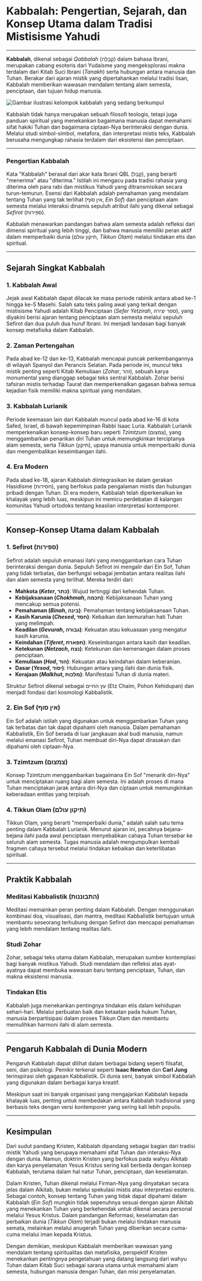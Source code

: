 # Kabbalah: Pengertian, Sejarah, dan Konsep Utama dalam Tradisi Mistisisme Yahudi

---

**Kabbalah**, dikenal sebagai *Qabbalah* (קַבָּלָה) dalam bahasa Ibrani, merupakan cabang esoteris dari Yudaisme yang mengeksplorasi makna terdalam dari Kitab Suci Ibrani (*Tanakh*) serta hubungan antara manusia dan Tuhan. Berakar dari ajaran mistik yang dipertahankan melalui tradisi lisan, Kabbalah memberikan wawasan mendalam tentang alam semesta, penciptaan, dan tujuan hidup manusia.

![Gambar ilustrasi kelompok kabbalah yang sedang berkumpul](konten/img/tradisi_agama/kabbalah.webp)

Kabbalah tidak hanya merupakan sebuah filosofi teologis, tetapi juga panduan spiritual yang menekankan bagaimana manusia dapat memahami sifat hakiki Tuhan dan bagaimana ciptaan-Nya berinteraksi dengan dunia. Melalui studi simbol-simbol, metafora, dan interpretasi mistis teks, Kabbalah berusaha mengungkap rahasia terdalam dari eksistensi dan penciptaan.

---

### **Pengertian Kabbalah**
Kata "Kabbalah" berasal dari akar kata Ibrani QBL (קָבַל), yang berarti "menerima" atau "diterima." Istilah ini mengacu pada tradisi rahasia yang diterima oleh para rabi dan mistikus Yahudi yang ditransmisikan secara turun-temurun. Esensi dari Kabbalah adalah pemahaman yang mendalam tentang Tuhan yang tak terlihat (אין סוף, *Ein Sof*) dan penciptaan alam semesta melalui interaksi dinamis sepuluh atribut ilahi yang dikenal sebagai *Sefirot* (ספירות).

Kabbalah menawarkan pandangan bahwa alam semesta adalah refleksi dari dimensi spiritual yang lebih tinggi, dan bahwa manusia memiliki peran aktif dalam memperbaiki dunia (תיקון עולם, *Tikkun Olam*) melalui tindakan etis dan spiritual.

---

## Sejarah Singkat Kabbalah
### 1. Kabbalah Awal
Jejak awal Kabbalah dapat dilacak ke masa periode rabinik antara abad ke-1 hingga ke-5 Masehi. Salah satu teks paling awal yang terkait dengan mistisisme Yahudi adalah Kitab Penciptaan (*Sefer Yetzirah*, ספר יצירה), yang diyakini berisi ajaran tentang penciptaan alam semesta melalui sepuluh Sefirot dan dua puluh dua huruf Ibrani. Ini menjadi landasan bagi banyak konsep metafisika dalam Kabbalah.

### 2. Zaman Pertengahan
Pada abad ke-12 dan ke-13, Kabbalah mencapai puncak perkembangannya di wilayah Spanyol dan Perancis Selatan. Pada periode ini, muncul teks mistik penting seperti Kitab Kemuliaan (*Zohar*, זהר), sebuah karya monumental yang dianggap sebagai teks sentral Kabbalah. Zohar berisi tafsiran mistis terhadap Taurat dan memperkenalkan gagasan bahwa semua kejadian fisik memiliki makna spiritual yang mendalam.

### 3. Kabbalah Lurianik
Periode keemasan lain dari Kabbalah muncul pada abad ke-16 di kota Safed, Israel, di bawah kepemimpinan Rabbi Isaac Luria. Kabbalah Lurianik memperkenalkan konsep-konsep baru seperti *Tzimtzum* (צמצום), yang menggambarkan penarikan diri Tuhan untuk memungkinkan terciptanya alam semesta, serta *Tikkun* (תיקון), upaya manusia untuk memperbaiki dunia dan mengembalikan keseimbangan ilahi.

### 4. Era Modern
Pada abad ke-18, ajaran Kabbalah diintegrasikan ke dalam gerakan Hasidisme (חסידות), yang berfokus pada pengalaman mistis dan hubungan pribadi dengan Tuhan. Di era modern, Kabbalah telah diperkenalkan ke khalayak yang lebih luas, meskipun ini memicu perdebatan di kalangan komunitas Yahudi ortodoks tentang keaslian interpretasi kontemporer.

---

## Konsep-Konsep Utama dalam Kabbalah

### 1. Sefirot (ספירות)
Sefirot adalah sepuluh emanasi ilahi yang menggambarkan cara Tuhan berinteraksi dengan dunia. Sepuluh Sefirot ini mengalir dari Ein Sof, Tuhan yang tidak terbatas, dan berfungsi sebagai jembatan antara realitas ilahi dan alam semesta yang terlihat. Mereka terdiri dari:
- **Mahkota (*Keter*, כתר)**: Wujud tertinggi dari kehendak Tuhan.
- **Kebijaksanaan (*Chokhmah*, חכמה)**: Kebijaksanaan Tuhan yang mencakup semua potensi.
- **Pemahaman (*Binah*, בינה)**: Pemahaman tentang kebijaksanaan Tuhan.
- **Kasih Karunia (*Chesed*, חסד)**: Kebaikan dan kemurahan hati Tuhan yang melimpah.
- **Keadilan (*Gevurah*, גבורה)**: Kekuatan atau kekuasaan yang mengatur kasih karunia.
- **Keindahan (*Tiferet*, תפארת)**: Keseimbangan antara kasih dan keadilan.
- **Ketekunan (*Netzach*, נצח)**: Ketekunan dan kemenangan dalam proses penciptaan.
- **Kemuliaan (*Hod*, הוד)**: Kekuatan atau keindahan dalam keberanian.
- **Dasar (*Yesod*, יסוד)**: Hubungan antara yang ilahi dan dunia fisik.
- **Kerajaan (*Malkhut*, מלכות)**: Manifestasi Tuhan di dunia materi.

Struktur Sefirot dikenal sebagai עץ החיים (Etz Chaim, Pohon Kehidupan) dan menjadi fondasi dari kosmologi Kabbalistik.

### 2. Ein Sof (אין סוף)
Ein Sof adalah istilah yang digunakan untuk menggambarkan Tuhan yang tak terbatas dan tak dapat dipahami oleh manusia. Dalam pemahaman Kabbalistik, Ein Sof berada di luar jangkauan akal budi manusia, namun melalui emanasi Sefirot, Tuhan membuat diri-Nya dapat dirasakan dan dipahami oleh ciptaan-Nya.

### 3. Tzimtzum (צמצום)
Konsep Tzimtzum menggambarkan bagaimana Ein Sof "menarik diri-Nya" untuk menciptakan ruang bagi alam semesta. Ini adalah proses di mana Tuhan menciptakan jarak antara diri-Nya dan ciptaan untuk memungkinkan keberadaan entitas yang terpisah.

### 4. Tikkun Olam (תיקון עולם)
Tikkun Olam, yang berarti "memperbaiki dunia," adalah salah satu tema penting dalam Kabbalah Lurianik. Menurut ajaran ini, pecahnya bejana-bejana ilahi pada awal penciptaan menyebabkan cahaya Tuhan tersebar ke seluruh alam semesta. Tugas manusia adalah mengumpulkan kembali fragmen cahaya tersebut melalui tindakan kebaikan dan keterlibatan spiritual.

---

## Praktik Kabbalah

### Meditasi Kabbalistik (התבוננות)
Meditasi memainkan peran penting dalam Kabbalah. Dengan menggunakan kombinasi doa, visualisasi, dan mantra, meditasi Kabbalistik bertujuan untuk membantu seseorang terhubung dengan Sefirot dan mencapai pemahaman yang lebih mendalam tentang realitas ilahi.

### Studi Zohar
Zohar, sebagai teks utama dalam Kabbalah, merupakan sumber kontemplasi bagi banyak mistikus Yahudi. Studi mendalam dan refleksi atas ayat-ayatnya dapat membuka wawasan baru tentang penciptaan, Tuhan, dan makna eksistensi manusia.

### Tindakan Etis
Kabbalah juga menekankan pentingnya tindakan etis dalam kehidupan sehari-hari. Melalui perbuatan baik dan ketaatan pada hukum Tuhan, manusia berpartisipasi dalam proses Tikkun Olam dan membantu memulihkan harmoni ilahi di alam semesta.

---

## Pengaruh Kabbalah di Dunia Modern
Pengaruh Kabbalah dapat dilihat dalam berbagai bidang seperti filsafat, seni, dan psikologi. Pemikir terkenal seperti **Isaac Newton** dan **Carl Jung** terinspirasi oleh gagasan Kabbalistik. Di dunia seni, banyak simbol Kabbalah yang digunakan dalam berbagai karya kreatif.

Meskipun saat ini banyak organisasi yang mengajarkan Kabbalah kepada khalayak luas, penting untuk membedakan antara Kabbalah tradisional yang berbasis teks dengan versi kontemporer yang sering kali lebih populis.

---

## Kesimpulan

Dari sudut pandang Kristen, Kabbalah dipandang sebagai bagian dari tradisi mistik Yahudi yang berupaya memahami sifat Tuhan dan interaksi-Nya dengan dunia. Namun, doktrin Kristen yang berfokus pada wahyu Alkitab dan karya penyelamatan Yesus Kristus sering kali berbeda dengan konsep Kabbalah, terutama dalam hal natur Tuhan, penciptaan, dan keselamatan.

Dalam Kristen, Tuhan dikenal melalui Firman-Nya yang dinyatakan secara jelas dalam Alkitab, bukan melalui spekulasi mistis atau interpretasi esoteris. Sebagai contoh, konsep tentang Tuhan yang tidak dapat dipahami dalam Kabbalah (*Ein Sof*) mungkin tidak sepenuhnya sesuai dengan ajaran Alkitab yang menekankan Tuhan yang berkehendak untuk dikenal secara personal melalui Yesus Kristus. Dalam pandangan Reformasi, keselamatan dan perbaikan dunia (*Tikkun Olam*) terjadi bukan melalui tindakan manusia semata, melainkan melalui anugerah Tuhan yang diberikan secara cuma-cuma melalui iman kepada Kristus.

Dengan demikian, meskipun Kabbalah memberikan wawasan yang mendalam tentang spiritualitas dan metafisika, perspektif Kristen menekankan pentingnya pengetahuan yang datang langsung dari wahyu Tuhan dalam Kitab Suci sebagai sarana utama untuk memahami alam semesta, hubungan manusia dengan Tuhan, dan misi penyelamatan.